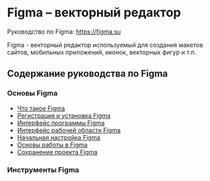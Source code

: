 # Figma &ndash; векторный редактор
Руководство по Figma: https://figma.su

Figma - векторный редактор используемый для создания макетов сайтов, мобильных приложений, иконок, векторных фигур и т.п.

## Содержание руководства по Figma

### Основы Figma
* [Что такое Figma](00-begin/00-chto-takoe-figma.md)
* [Регистрация и установка Figma](https://github.com/damir-art/figma/blob/master/00-begin/02-registracziya-i-ustanovka.md)
* [Интерфейс программы Figma](https://github.com/damir-art/figma/blob/master/00-begin/04-interfejs-programmy.md)
* [Интерфейс рабочей области Figma](https://github.com/damir-art/figma/blob/master/00-begin/06-interfejs-rabochei-oblasti.md)
* [Начальная настройка Figma](https://github.com/damir-art/figma/blob/master/00-begin/08-nachalnaya-nastrojka-figma.md)
* [Основы работы в Figma](https://github.com/damir-art/figma/blob/master/00-begin/10-osnovy-raboty-v-figma.md)
* [Сохранение проекта Figma](/00-begin/12-sohranenie-proekta-figma.md)

### Инструменты Figma
